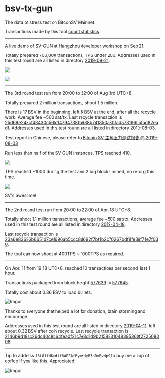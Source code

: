# bsv-tx-gun

The data of stress test on BitconSV Mainnet.

Transactions made by this tool [count statistics](http://bit.ly/2Z1wduL).

----

A live demo of SV-GUN at Hangzhou developer workshop on Sep 21.

Totally prepared 700,000 transactions, TPS under 200. Addresses used in this test round are all listed in directory [2019-09-21](/2019-09-21).

![](https://aaron67-public.oss-cn-beijing.aliyuncs.com/20191004200850.png)

![](https://aaron67-public.oss-cn-beijing.aliyuncs.com/20191004200807.png)

----

The 3rd round test run from 20:00 to 22:00 of Aug 3rd UTC+8.

Totally prepared 2 million transactions, shoot 1.5 million. 

There is 17 BSV in the beginning, left 8 BSV at the end, after all the recycle work. Average fee ~500 sat/tx. Last recycle transaction is [25d69e248cf43430c56fc14794738fb638b741850a80fad57319605fad82eadf](https://whatsonchain.com/tx/25d69e248cf43430c56fc14794738fb638b741850a80fad57319605fad82eadf). Addresses used in this test round are all listed in directory [2019-08-03](/2019-08-03).

Test report in Chinese, please refer to [Bitcoin SV 主网压力测试报告 @ 2019-08-03](https://aaron67.cc/2019/08/03/bsv-mainnet-stress-test-report-20190803/)

Run less than half of the SV GUN instances, TPS reached 410.

![](https://aaron67-public.oss-cn-beijing.aliyuncs.com/20190804032640.png)

TPS reached ~1000 during the test and 2 big blocks mined, no re-org this time.

![](https://aaron67-public.oss-cn-beijing.aliyuncs.com/20190803231429.png)

SV's awesome!

----

The 2nd round test run from 20:00 to 22:00 of Apr. 18 UTC+8.

Totally shoot 1.1 million transactions, average fee ~500 sat/tx. Addresses used in this test round are all listed in directory [2019-04-18](/2019-04-18).

Last recycle transaction is
[23a6e83686b6651d7ce1696ab5ccc8d692f7bf1b2c70267bdf8fe39f71e7f030](https://whatsonchain.com/tx/23a6e83686b6651d7ce1696ab5ccc8d692f7bf1b2c70267bdf8fe39f71e7f030).

The tool can now shoot at 400TPS ~ 1000TPS as required.

----

On Apr. 11 from 19:18 UTC+8, reached 10 transactions per second, last 1 hour.

Transactions packaged from block height [577639](https://whatsonchain.com/block-height/577639) to [577645](https://whatsonchain.com/block-height/577645).

Totally cost about 0.36 BSV to load bullets.

![Imgur](https://i.imgur.com/O7WX3w8.png)

Thanks to everyone that helped a lot for donation, brain storming and encourage.

Addresses used in this test round are all listed in directory [2019-04-11](/2019-04-11), left about 0.32 BSV after coin recycle. Last recycle transaction is
[2146b9d18ac26dc40c8b64fea0f21c7e8d1d9b2158831048395360f272508008](https://whatsonchain.com/tx/2146b9d18ac26dc40c8b64fea0f21c7e8d1d9b2158831048395360f272508008).

----

Tip to address `13L81fdKqdif6AEFAfBymXdyB3hDvBvdp9` to buy me a cup of coffee if you like this. Appreciated!

![Imgur](https://i.imgur.com/oowYIk6.png)
